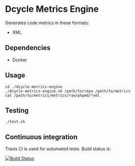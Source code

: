 Dcycle Metrics Engine
=====

Generates code metrics in these formats:

 * XML

Dependencies
-----

 * Docker

Usage
-----

    cd ./dcycle-metrics-engine
    ./dcycle-metrics-engine.sh /path/to/repo /path/to/metrics
    cat /path/to/metrics/metrics/raw/phpmd/*xml

Testing
-----

    ./test.sh

Continuous integration
-----

Travis CI is used for automated tests. Build status is:

[![Build Status](https://travis-ci.org/alberto56/dcycle-metrics-engine.svg?branch=master)](https://travis-ci.org/alberto56/dcycle-metrics-engine)

